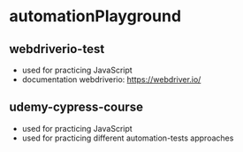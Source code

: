 # automationPlayground
## webdriverio-test
* used for practicing JavaScript
* documentation webdriverio: https://webdriver.io/
## udemy-cypress-course
* used for practicing JavaScript
* used for practicing different automation-tests approaches
